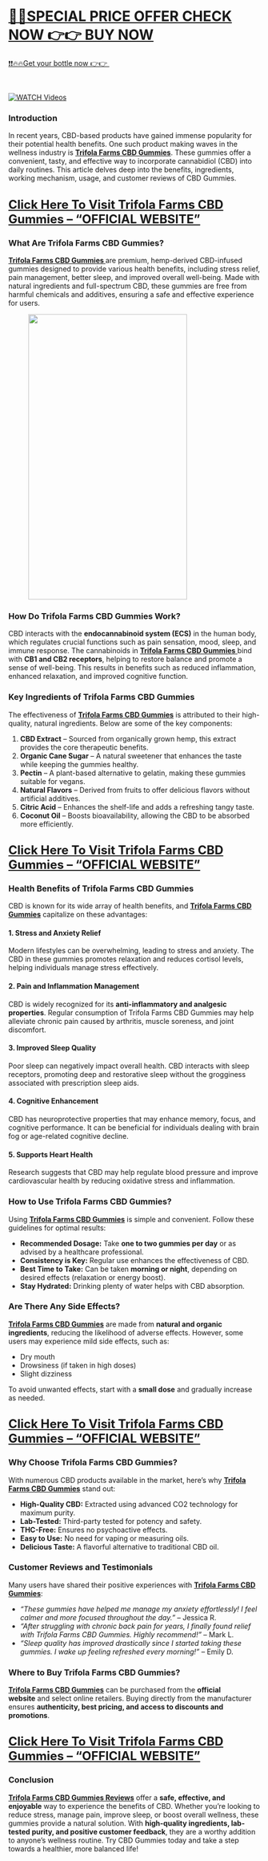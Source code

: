 <div class="markdown-heading" dir="auto">
<h1 class="heading-element" dir="auto" tabindex="-1"><a href="https://getdeals24x7.com/order-trifola">🤩🤩SPECIAL PRICE OFFER CHECK NOW 👉👉 BUY NOW</a></h1>
</div>
<p><a href="https://getdeals24x7.com/order-trifola">❗❗🔥🔥Get your bottle now 👉👉&nbsp;</a></p>
<p>&nbsp;</p>
<p dir="auto"><a href="https://getdeals24x7.com/order-trifola" rel="nofollow" data-target="animated-image.originalLink"><img src="https://camo.githubusercontent.com/8a4f000d20f83aca3bf7ec5f350d767afa0574a8a352519fd8cfa583a6f93a33/68747470733a2f2f692e696d6775722e636f6d2f644a486b345a712e676966" alt="WATCH Videos" data-canonical-src="https://i.imgur.com/dJHk4Zq.gif" data-target="animated-image.originalImage" /></a></p>
<div class="site" id="page">
<div class="content-area" id="primary">
<div class="container">
<div class="page-grid">
<article class="post-4796 post type-post status-publish format-standard has-post-thumbnail hentry category-health tag-trifolafarmscbdgummiesprice tag-trifolafarmscbdgummiesresults tag-trifolafarmscbdgummiessharktank tag-trifolafarmscbdgummiessideeffects tag-trifolafarmscbdgummieswebsite" id="post-4796">
<div>
<div class="entry-content">
<h3 class="wp-block-heading">Introduction</h3>
<p>In recent years, CBD-based products have gained immense popularity for their potential health benefits. One such product making waves in the wellness industry is&nbsp;<strong><a href="https://www.facebook.com/TrifolaFarmsCBDGummies2025">Trifola Farms CBD Gummies</a></strong>. These gummies offer a convenient, tasty, and effective way to incorporate cannabidiol (CBD) into daily routines. This article delves deep into the benefits, ingredients, working mechanism, usage, and customer reviews of CBD Gummies.</p>
<h2 class="wp-block-heading"><a href="https://getdeals24x7.com/order-trifola"><span style="font-size: x-large;">Click Here To Visit Trifola Farms CBD Gummies – “OFFICIAL WEBSITE”</span></a></h2>
<h3 class="wp-block-heading">What Are Trifola Farms CBD Gummies?</h3>
<p><b><a href="https://www.facebook.com/TrifolaFarmsCBDGummies2025">Trifola Farms CBD Gummies </a></b>are premium, hemp-derived CBD-infused gummies designed to provide various health benefits, including stress relief, pain management, better sleep, and improved overall well-being. Made with natural ingredients and full-spectrum CBD, these gummies are free from harmful chemicals and additives, ensuring a safe and effective experience for users.</p>
<div class="wp-block-image">
<figure class="aligncenter size-full is-resized"><a href="https://getdeals24x7.com/order-trifola"><img alt="" class="wp-image-4801" height="569" sizes="(max-width: 469px) 100vw, 469px" src="https://entrynutrition.com/wp-content/uploads/2025/02/Screenshot-2.png" srcset="https://entrynutrition.com/wp-content/uploads/2025/02/Screenshot-2.png 469w, https://entrynutrition.com/wp-content/uploads/2025/02/Screenshot-2-167x300.png 167w" width="317" /></a></figure>
</div>
<h3 class="wp-block-heading">How Do Trifola Farms CBD Gummies Work?</h3>
<p>CBD interacts with the&nbsp;<strong>endocannabinoid system (ECS)</strong>&nbsp;in the human body, which regulates crucial functions such as pain sensation, mood, sleep, and immune response. The cannabinoids in&nbsp;<a href="https://www.facebook.com/TrifolaFarmsCBDGummies2025"><strong>Trifola Farms CBD Gummies</strong>&nbsp;</a>bind with&nbsp;<strong>CB1 and CB2 receptors</strong>, helping to restore balance and promote a sense of well-being. This results in benefits such as reduced inflammation, enhanced relaxation, and improved cognitive function.</p>
<h3 class="wp-block-heading">Key Ingredients of Trifola Farms CBD Gummies</h3>
<p>The effectiveness of <b><a href="https://www.facebook.com/TrifolaFarmsCBDGummies2025">Trifola Farms CBD Gummies</a></b> is attributed to their high-quality, natural ingredients. Below are some of the key components:</p>
<ol class="wp-block-list" start="1">
<li><strong>CBD Extract</strong>&nbsp;– Sourced from organically grown hemp, this extract provides the core therapeutic benefits.</li>
<li><strong>Organic Cane Sugar</strong>&nbsp;– A natural sweetener that enhances the taste while keeping the gummies healthy.</li>
<li><strong>Pectin</strong>&nbsp;– A plant-based alternative to gelatin, making these gummies suitable for vegans.</li>
<li><strong>Natural Flavors</strong>&nbsp;– Derived from fruits to offer delicious flavors without artificial additives.</li>
<li><strong>Citric Acid</strong>&nbsp;– Enhances the shelf-life and adds a refreshing tangy taste.</li>
<li><strong>Coconut Oil</strong>&nbsp;– Boosts bioavailability, allowing the CBD to be absorbed more efficiently.</li>
</ol>
<h2 class="wp-block-heading"><span style="font-size: x-large;"><a href="https://getdeals24x7.com/order-trifola">Click Here To Visit Trifola Farms CBD Gummies – “OFFICIAL WEBSITE”</a></span></h2>
<h3 class="wp-block-heading">Health Benefits of Trifola Farms CBD Gummies</h3>
<p>CBD is known for its wide array of health benefits, and&nbsp;<strong><a href="https://www.facebook.com/TrifolaFarmsCBDGummies2025">Trifola Farms CBD Gummies</a></strong>&nbsp;capitalize on these advantages:</p>
<h4 class="wp-block-heading">1. Stress and Anxiety Relief</h4>
<p>Modern lifestyles can be overwhelming, leading to stress and anxiety. The CBD in these gummies promotes relaxation and reduces cortisol levels, helping individuals manage stress effectively.</p>
<h4 class="wp-block-heading">2. Pain and Inflammation Management</h4>
<p>CBD is widely recognized for its&nbsp;<strong>anti-inflammatory and analgesic properties</strong>. Regular consumption of Trifola Farms CBD Gummies may help alleviate chronic pain caused by arthritis, muscle soreness, and joint discomfort.</p>
<h4 class="wp-block-heading">3. Improved Sleep Quality</h4>
<p>Poor sleep can negatively impact overall health. CBD interacts with sleep receptors, promoting deep and restorative sleep without the grogginess associated with prescription sleep aids.</p>
<h4 class="wp-block-heading">4. Cognitive Enhancement</h4>
<p>CBD has neuroprotective properties that may enhance memory, focus, and cognitive performance. It can be beneficial for individuals dealing with brain fog or age-related cognitive decline.</p>
<h4 class="wp-block-heading">5. Supports Heart Health</h4>
<p>Research suggests that CBD may help regulate blood pressure and improve cardiovascular health by reducing oxidative stress and inflammation.</p>
<h3 class="wp-block-heading">How to Use Trifola Farms CBD Gummies?</h3>
<p>Using <b><a href="https://www.facebook.com/TrifolaFarmsCBDGummies2025">Trifola Farms CBD Gummies</a></b> is simple and convenient. Follow these guidelines for optimal results:</p>
<ul class="wp-block-list">
<li><strong>Recommended Dosage:</strong>&nbsp;Take&nbsp;<strong>one to two gummies per day</strong>&nbsp;or as advised by a healthcare professional.</li>
<li><strong>Consistency is Key:</strong>&nbsp;Regular use enhances the effectiveness of CBD.</li>
<li><strong>Best Time to Take:</strong>&nbsp;Can be taken&nbsp;<strong>morning or night</strong>, depending on desired effects (relaxation or energy boost).</li>
<li><strong>Stay Hydrated:</strong>&nbsp;Drinking plenty of water helps with CBD absorption.</li>
</ul>
<h3 class="wp-block-heading">Are There Any Side Effects?</h3>
<p><strong><a href="https://www.facebook.com/TrifolaFarmsCBDGummies2025">Trifola Farms CBD Gummies</a></strong>&nbsp;are made from&nbsp;<strong>natural and organic ingredients</strong>, reducing the likelihood of adverse effects. However, some users may experience mild side effects, such as:</p>
<ul class="wp-block-list">
<li>Dry mouth</li>
<li>Drowsiness (if taken in high doses)</li>
<li>Slight dizziness</li>
</ul>
<p>To avoid unwanted effects, start with a&nbsp;<strong>small dose</strong>&nbsp;and gradually increase as needed.</p>
<h2 class="wp-block-heading"><span style="font-size: x-large;"><a href="https://getdeals24x7.com/order-trifola">Click Here To Visit Trifola Farms CBD Gummies – “OFFICIAL WEBSITE”</a></span></h2>
<h3 class="wp-block-heading">Why Choose Trifola Farms CBD Gummies?</h3>
<p>With numerous CBD products available in the market, here’s why <b><a href="https://www.facebook.com/TrifolaFarmsCBDGummies2025">Trifola Farms CBD Gummies</a></b> stand out:</p>
<ul class="wp-block-list">
<li><strong>High-Quality CBD:</strong>&nbsp;Extracted using advanced CO2 technology for maximum purity.</li>
<li><strong>Lab-Tested:</strong>&nbsp;Third-party tested for potency and safety.</li>
<li><strong>THC-Free:</strong>&nbsp;Ensures no psychoactive effects.</li>
<li><strong>Easy to Use:</strong>&nbsp;No need for vaping or measuring oils.</li>
<li><strong>Delicious Taste:</strong>&nbsp;A flavorful alternative to traditional CBD oil.</li>
</ul>
<h3 class="wp-block-heading">Customer Reviews and Testimonials</h3>
<p>Many users have shared their positive experiences with&nbsp;<strong><a href="https://www.facebook.com/TrifolaFarmsCBDGummies2025">Trifola Farms CBD Gummies</a></strong>:</p>
<ul class="wp-block-list">
<li><em>“These gummies have helped me manage my anxiety effortlessly! I feel calmer and more focused throughout the day.”</em>&nbsp;– Jessica R.</li>
<li><em>“After struggling with chronic back pain for years, I finally found relief with Trifola Farms CBD Gummies. Highly recommend!”</em>&nbsp;– Mark L.</li>
<li><em>“Sleep quality has improved drastically since I started taking these gummies. I wake up feeling refreshed every morning!”</em>&nbsp;– Emily D.</li>
</ul>
<h3 class="wp-block-heading">Where to Buy Trifola Farms CBD Gummies?</h3>
<p><b><a href="https://www.facebook.com/TrifolaFarmsCBDGummies2025">Trifola Farms CBD Gummies</a></b> can be purchased from the&nbsp;<strong>official website</strong>&nbsp;and select online retailers. Buying directly from the manufacturer ensures&nbsp;<strong>authenticity, best pricing, and access to discounts and promotions</strong>.</p>
<h2 class="wp-block-heading"><span style="font-size: x-large;"><a href="https://getdeals24x7.com/order-trifola">Click Here To Visit Trifola Farms CBD Gummies – “OFFICIAL WEBSITE”</a></span></h2>
<h3 class="wp-block-heading">Conclusion</h3>
<p><strong><a href="https://www.facebook.com/TrifolaFarmsCBDGummies2025">Trifola Farms CBD Gummies Reviews</a></strong>&nbsp;offer a&nbsp;<strong>safe, effective, and enjoyable</strong>&nbsp;way to experience the benefits of CBD. Whether you’re looking to reduce stress, manage pain, improve sleep, or boost overall wellness, these gummies provide a natural solution. With&nbsp;<strong>high-quality ingredients, lab-tested purity, and positive customer feedback</strong>, they are a worthy addition to anyone’s wellness routine. Try CBD Gummies today and take a step towards a healthier, more balanced life!</p></div></div></article></div></div></div></div>